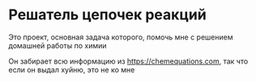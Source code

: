 # Решатель цепочек реакций

Это проект, основная задача которого, помочь мне с решением домашней работы по химии

Он забирает всю информацию из https://chemequations.com, так что если он выдал хуйню, это не ко мне
